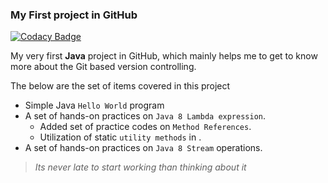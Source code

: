 ### My First project in GitHub

[![Codacy Badge](https://api.codacy.com/project/badge/Grade/5a939e173c7b46e7a2269a1b829daab7)](https://app.codacy.com/app/Vignesh-Durairaj/HelloWorld?utm_source=github.com&utm_medium=referral&utm_content=Vignesh-Durairaj/HelloWorld&utm_campaign=Badge_Grade_Dashboard)

My very first **Java** project in GitHub, which mainly helps me to get to know more about the Git based version controlling.

The below are the set of items covered in this project

* Simple Java `Hello World` program
* A set of hands-on practices on `Java 8 Lambda expression`.
  * Added set of practice codes on `Method References`.
  * Utilization of static `utility methods` in .
* A set of hands-on practices on `Java 8 Stream` operations.

> *Its never late to start working than thinking about it*
